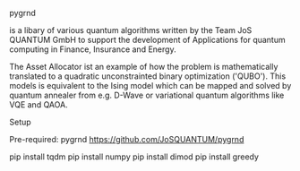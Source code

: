 pygrnd

is a libary of various quantum algorithms written by the Team JoS QUANTUM GmbH to support the development of Applications for quantum computing in Finance, Insurance and Energy.

The Asset Allocator ist an example of how the problem is mathematically translated to a quadratic unconstrainted binary optimization ('QUBO'). This models is equivalent to the Ising model which can be mapped and solved by quantum annealer from e.g. D-Wave or variational quantum algorithms like VQE and QAOA.

Setup

Pre-required: pygrnd
https://github.com/JoSQUANTUM/pygrnd

pip install tqdm
pip install numpy
pip install dimod
pip install greedy
